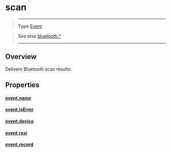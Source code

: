 # scan

> --------------------- ------------------------------------------------------------------------------------------
> __Type__              [Event](https://docs.coronalabs.com/api/type/Event.html)


> __See also__          [bluetooth.*](/plugin/bluetooth/index.md)
> --------------------- ------------------------------------------------------------------------------------------

## Overview

Delivers Bluetooth scan results.

## Properties

#### [event.name](/plugin/bluetooth/event/scan/name.md)

#### [event.isError](/plugin/bluetooth/event/scan/isError.md)

#### [event.device](/plugin/bluetooth/event/scan/device.md)

#### [event.rssi](/plugin/bluetooth/event/scan/rssi.md)

#### [event.record](/plugin/bluetooth/event/scan/record.md)